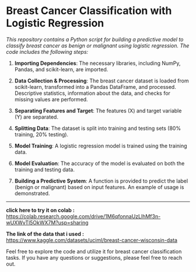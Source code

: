 # Breast Cancer Classification with Logistic Regression

*This repository contains a Python script for building a predictive model to classify breast cancer as benign or malignant using logistic regression. The code includes the following steps:*

1. **Importing Dependencies**: The necessary libraries, including NumPy, Pandas, and scikit-learn, are imported.

2. **Data Collection & Processing**: The breast cancer dataset is loaded from scikit-learn, transformed into a Pandas DataFrame, and processed. Descriptive statistics, information about the data, and checks for missing values are performed.

3. **Separating Features and Target**: The features (X) and target variable (Y) are separated.

4. **Splitting Data**: The dataset is split into training and testing sets (80% training, 20% testing).

5. **Model Training**: A logistic regression model is trained using the training data.

6. **Model Evaluation**: The accuracy of the model is evaluated on both the training and testing data.

7. **Building a Predictive System**: A function is provided to predict the label (benign or malignant) based on input features. An example of usage is demonstrated.

---

**click here to try it on colab :** https://colab.research.google.com/drive/1M6qfonnaUzLlhMf3n-wUXWvTl5OkWX7M?usp=sharing

**The link of the data that i used :** https://www.kaggle.com/datasets/uciml/breast-cancer-wisconsin-data

Feel free to explore the code and utilize it for breast cancer classification tasks. If you have any questions or suggestions, please feel free to reach out.

